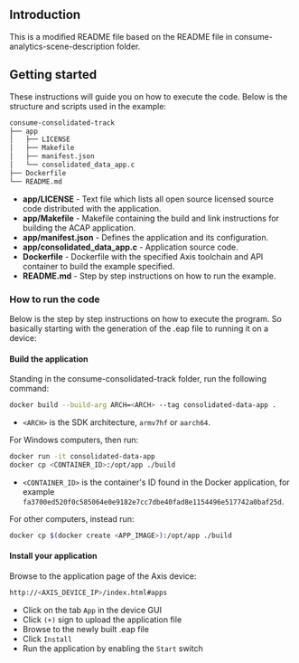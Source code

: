 ## Introduction

This is a modified README file based on the README file in consume-analytics-scene-description folder.

## Getting started

These instructions will guide you on how to execute the code. Below is the
structure and scripts used in the example:

```sh
consume-consolidated-track
├── app
│   ├── LICENSE
│   ├── Makefile
│   ├── manifest.json
│   └── consolidated_data_app.c
├── Dockerfile
└── README.md
```

- **app/LICENSE** - Text file which lists all open source licensed source code distributed with the application.
- **app/Makefile** - Makefile containing the build and link instructions for building the ACAP application.
- **app/manifest.json** - Defines the application and its configuration.
- **app/consolidated_data_app.c** - Application source code.
- **Dockerfile** - Dockerfile with the specified Axis toolchain and API container to build the example specified.
- **README.md** - Step by step instructions on how to run the example.

### How to run the code

Below is the step by step instructions on how to execute the program. So
basically starting with the generation of the .eap file to running it on a
device:

#### Build the application

Standing in the consume-consolidated-track folder, run the following command:

```sh
docker build --build-arg ARCH=<ARCH> --tag consolidated-data-app .
```

- `<ARCH>` is the SDK architecture, `armv7hf` or `aarch64`.

For Windows computers, then run:

```sh
docker run -it consolidated-data-app
docker cp <CONTAINER_ID>:/opt/app ./build
```

- `<CONTAINER_ID>` is the container's ID found in the Docker application, for example `fa3700ed520f0c585064e0e9182e7cc7dbe40fad8e1154496e517742a0baf25d`.

For other computers, instead run:

```sh
docker cp $(docker create <APP_IMAGE>):/opt/app ./build
```

#### Install your application

Browse to the application page of the Axis device:

```sh
http://<AXIS_DEVICE_IP>/index.html#apps
```

- Click on the tab `App` in the device GUI
- Click `(+)` sign to upload the application file
- Browse to the newly built .eap file
- Click `Install`
- Run the application by enabling the `Start` switch